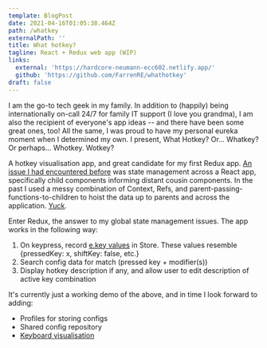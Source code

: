 ```yaml
---
template: BlogPost
date: 2021-04-16T01:05:38.464Z
path: /whatkey
externalPath: ''
title: What hotkey?
tagline: React + Redux web app (WIP)
links:
  external: 'https://hardcore-neumann-ecc602.netlify.app/'
  github: 'https://github.com/FarrenRE/whathotkey'
draft: false
---
```

I am the go-to tech geek in my family. In addition to (happily) being internationally on-call 24/7 for family IT support (I love you grandma), I am also the recipient of everyone's app ideas -- and there have been some great ones, too! All the same, I was proud to have my personal eureka moment when I determined my own. I present, What Hotkey? Or... Whatkey? Or perhaps... Whotkey. Wotkey?

A hotkey visualisation app, and great candidate for my first Redux app. [An issue I had encountered before](/emu) was state management across a React app, specifically child components informing distant cousin components. In the past I used a messy combination of Context, Refs, and parent-passing-functions-to-children to hoist the data up to parents and across the application. [Yuck](https://github.com/FarrenRE/emu/blob/master/src/components/templatePicker.js).

Enter Redux, the answer to my global state management issues. The app works in the following way:

1. On keypress, record [e.key values](https://css-tricks.com/snippets/javascript/javascript-keycodes/) in Store. These values resemble {pressedKey: x, shiftKey: false, etc.}
2. Search config data for match (pressed key + modifier(s))
3. Display hotkey description if any, and allow user to edit description of active key combination

It's currently just a working demo of the above, and in time I look forward to adding:

* Profiles for storing configs
* Shared config repository
* [Keyboard visualisation](https://www.figma.com/file/ZYZIMVii3GIouhVuxNV4vZ/What-hotkey?node-id=0%3A1)
